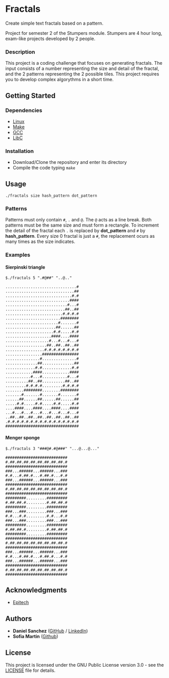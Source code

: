 # Fractals

Create simple text fractals based on a pattern.

Project for semester 2 of the Stumpers module. Stumpers are 4 hour long, exam-like projects developed by 2 people.

### Description

This project is a coding challenge that focuses on generating fractals. The input consists of a number representing the size and detail of the fractal, and the 2 patterns representing the 2 possible tiles. This project requires you to develop complex algorythms in a short time.

## Getting Started

### Dependencies

- [Linux](https://linux.org/)
- [Make](https://www.gnu.org/software/make/)
- [GCC](https://gcc.gnu.org/)
- [LibC](https://www.gnu.org/software/libc/)

### Installation

* Download/Clone the repository and enter its directory
* Compile the code typing `make`

## Usage

`./fractals size hash_pattern dot_pattern`

### Patterns

Patterns must only contain `#`, `.` and `@`. The `@` acts as a line break. Both patterns must be the same size and must form a rectangle. To increment the detail of the fractal each `.` is replaced by **dot_pattern** and `#` by **hash_pattern**. Every size 0 fractal is just a `#`, the replacement ocurs as many times as the size indicates.

### Examples
#### Sierpinski triangle
`$./fractals 5 ".#@##" "..@.."`
```
...............................#
..............................##
.............................#.#
............................####
...........................#...#
..........................##..##
.........................#.#.#.#
........................########
.......................#.......#
......................##......##
.....................#.#.....#.#
....................####....####
...................#...#...#...#
..................##..##..##..##
.................#.#.#.#.#.#.#.#
................################
...............#...............#
..............##..............##
.............#.#.............#.#
............####............####
...........#...#...........#...#
..........##..##..........##..##
.........#.#.#.#.........#.#.#.#
........########........########
.......#.......#.......#.......#
......##......##......##......##
.....#.#.....#.#.....#.#.....#.#
....####....####....####....####
...#...#...#...#...#...#...#...#
..##..##..##..##..##..##..##..##
.#.#.#.#.#.#.#.#.#.#.#.#.#.#.#.#
################################
```

#### Menger sponge

`$./fractals 3 "###@#.#@###" "...@...@..."`
```
###########################
#.##.##.##.##.##.##.##.##.#
###########################
###...######...######...###
#.#...#.##.#...#.##.#...#.#
###...######...######...###
###########################
#.##.##.##.##.##.##.##.##.#
###########################
#########.........#########
#.##.##.#.........#.##.##.#
#########.........#########
###...###.........###...###
#.#...#.#.........#.#...#.#
###...###.........###...###
#########.........#########
#.##.##.#.........#.##.##.#
#########.........#########
###########################
#.##.##.##.##.##.##.##.##.#
###########################
###...######...######...###
#.#...#.##.#...#.##.#...#.#
###...######...######...###
###########################
#.##.##.##.##.##.##.##.##.#
###########################
```

## Acknowledgments

* [Epitech](https://www.epitech.eu/)

## Authors
* **Daniel Sanchez** ([GitHub](https://github.com/angsanch) / [LinkedIn](https://www.linkedin.com/in/angeldanielsanchez/))
* **Sofia Martin** ([Github](https://github.com/sofiampx))

## License
This project is licensed under the GNU Public License version 3.0 - see the [LICENSE](LICENSE) file for details.
